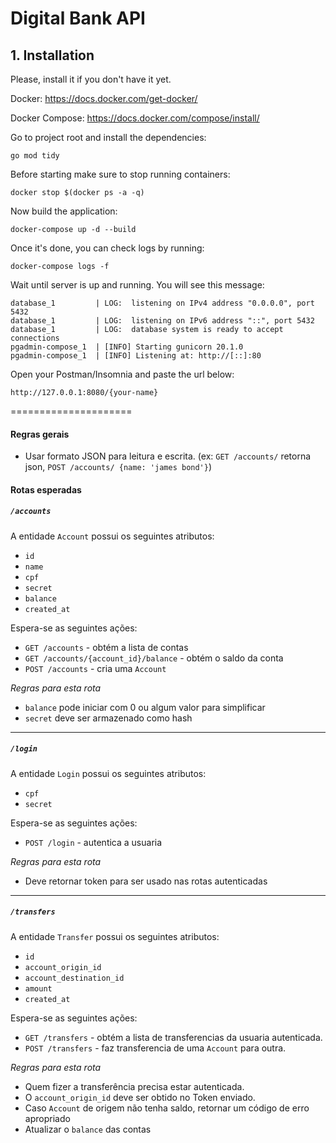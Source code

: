 # Digital Bank API

## 1. Installation

Please, install it if you don't have it yet.

Docker: https://docs.docker.com/get-docker/

Docker Compose: https://docs.docker.com/compose/install/

Go to project root and install the dependencies:
```shell
go mod tidy
```

Before starting make sure to stop running containers:
```shell
docker stop $(docker ps -a -q)
```
Now build the application:
```shell
docker-compose up -d --build
```

Once it's done, you can check logs by running:
```shell
docker-compose logs -f
```
Wait until server is up and running. You will see this message:
```
database_1         | LOG:  listening on IPv4 address "0.0.0.0", port 5432
database_1         | LOG:  listening on IPv6 address "::", port 5432
database_1         | LOG:  database system is ready to accept connections
pgadmin-compose_1  | [INFO] Starting gunicorn 20.1.0
pgadmin-compose_1  | [INFO] Listening at: http://[::]:80
```

Open your Postman/Insomnia and paste the url below:
```
http://127.0.0.1:8080/{your-name}
```

=====================
#### Regras gerais

* Usar formato JSON para leitura e escrita. (ex: `GET /accounts/` retorna json, `POST /accounts/ {name: 'james bond'}`)

#### Rotas esperadas

##### `/accounts`

A entidade `Account` possui os seguintes atributos:

* `id`
* `name` 
* `cpf`
* `secret`
* `balance` 
* `created_at` 

Espera-se as seguintes ações:

- `GET /accounts` - obtém a lista de contas
- `GET /accounts/{account_id}/balance` - obtém o saldo da conta
- `POST /accounts` - cria uma `Account`

*Regras para esta rota*

- `balance` pode iniciar com 0 ou algum valor para simplificar
- `secret` deve ser armazenado como hash

* * *
##### `/login`

A entidade `Login` possui os seguintes atributos:

* `cpf`
* `secret`

Espera-se as seguintes ações:

- `POST /login` - autentica a usuaria

*Regras para esta rota*

- Deve retornar token para ser usado nas rotas autenticadas

* * * 

##### `/transfers`

A entidade `Transfer` possui os seguintes atributos:

* `id`
* `account_origin_id`
* `account_destination_id`
* `amount`
* `created_at`

Espera-se as seguintes ações:

- `GET /transfers` - obtém a lista de transferencias da usuaria autenticada.
- `POST /transfers` - faz transferencia de uma `Account` para outra.

*Regras para esta rota*

- Quem fizer a transferência precisa estar autenticada.
- O `account_origin_id` deve ser obtido no Token enviado.
- Caso `Account` de origem não tenha saldo, retornar um código de erro apropriado
- Atualizar o `balance` das contas
